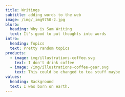 ```yaml
---
title: Writings
subtitle: adding words to the web
image: /img/_img9750-2.jpg
blurb:
  heading: Why is Sam Writing
  text: It's good to put thoughts into words
intro:
  heading: Topics
  text: Pretty random topics
products:
  - image: img/illustrations-coffee.svg
    text: I don't drink coffee
  - image: /img/illustrations-coffee-gear.svg
    text: This could be changed to tea stuff maybe
values:
  heading: Background
  text: I was born on earth.
---
```



